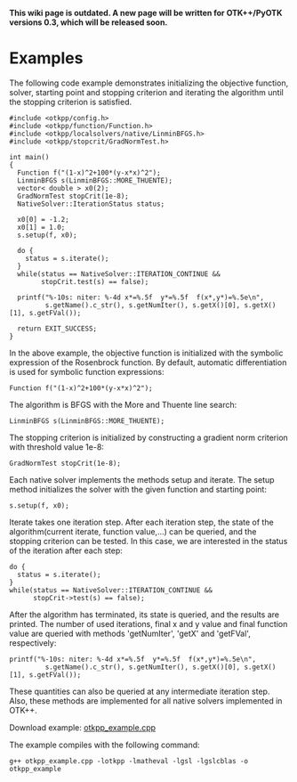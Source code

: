 **This wiki page is outdated. A new page will be written for OTK++/PyOTK versions 0.3, which will be released soon.**

# Examples #

The following code example demonstrates initializing the objective function, solver, starting point and stopping criterion and iterating the algorithm until the stopping criterion is satisfied.

```
#include <otkpp/config.h>
#include <otkpp/function/Function.h>
#include <otkpp/localsolvers/native/LinminBFGS.h>
#include <otkpp/stopcrit/GradNormTest.h>

int main()
{
  Function f("(1-x)^2+100*(y-x*x)^2");
  LinminBFGS s(LinminBFGS::MORE_THUENTE);
  vector< double > x0(2);
  GradNormTest stopCrit(1e-8);
  NativeSolver::IterationStatus status;
  
  x0[0] = -1.2;
  x0[1] = 1.0;
  s.setup(f, x0);
  
  do {
    status = s.iterate();
  }
  while(status == NativeSolver::ITERATION_CONTINUE && 
        stopCrit.test(s) == false);
  
  printf("%-10s: niter: %-4d x*=%.5f  y*=%.5f  f(x*,y*)=%.5e\n", 
         s.getName().c_str(), s.getNumIter(), s.getX()[0], s.getX()[1], s.getFVal());
  
  return EXIT_SUCCESS;
}
```

In the above example, the objective function is initialized with the symbolic expression of the Rosenbrock function. By default, automatic differentiation is used for symbolic function expressions:

```
Function f("(1-x)^2+100*(y-x*x)^2");
```

The algorithm is BFGS with the More and Thuente line search:

```
LinminBFGS s(LinminBFGS::MORE_THUENTE);
```


The stopping criterion is initialized by constructing a gradient norm criterion with threshold value 1e-8:

```
GradNormTest stopCrit(1e-8);
```

Each native solver implements the methods setup and iterate. The setup method initializes the solver with the given function and starting point:

```
s.setup(f, x0);
```

Iterate takes one iteration step. After each iteration step, the state of the algorithm(current iterate, function value,...) can be queried, and the stopping criterion can be tested. In this case, we are interested in the status of the iteration after each step:

```
do {
  status = s.iterate();
}
while(status == NativeSolver::ITERATION_CONTINUE && 
      stopCrit->test(s) == false);
```

After the algorithm has terminated, its state is queried, and the results are printed. The number of used iterations, final x and y value and final function value are queried with methods 'getNumIter', 'getX' and 'getFVal', respectively:

```
printf("%-10s: niter: %-4d x*=%.5f  y*=%.5f  f(x*,y*)=%.5e\n", 
         s.getName().c_str(), s.getNumIter(), s.getX()[0], s.getX()[1], s.getFVal());
```

These quantities can also be queried at any intermediate iteration step. Also, these methods are implemented for all native solvers implemented in OTK++.

Download example: [otkpp\_example.cpp](http://otkpp.googlecode.com/svn/site/examples/otkpp/otkpp_example.cpp)

The example compiles with the following command:

```
g++ otkpp_example.cpp -lotkpp -lmatheval -lgsl -lgslcblas -o otkpp_example
```